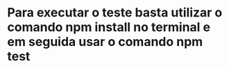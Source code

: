 # Para executar o teste basta utilizar o comando npm install no terminal e em seguida usar o comando npm test
